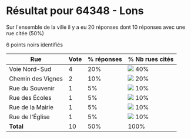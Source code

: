 # Résultat pour 64348 - Lons

Sur l'ensemble de la ville il y a eu 20 réponses dont 10 réponses avec une rue citée (50%)

6 points noirs identifiés

| Rue | Vote | % réponses | % Nb rues cités|
|-----|------|------------|----------------|
| Voie Nord-Sud | 4 | 20% | <img src="../../img/bar_40.gif" />&nbsp;40%|
| Chemin des Vignes | 2 | 10% | <img src="../../img/bar_20.gif" />&nbsp;20%|
| Rue du Souvenir | 1 | 5% | <img src="../../img/bar_10.gif" />&nbsp;10%|
| Rue des Écoles | 1 | 5% | <img src="../../img/bar_10.gif" />&nbsp;10%|
| Rue de la Mairie | 1 | 5% | <img src="../../img/bar_10.gif" />&nbsp;10%|
| Rue de l'Église | 1 | 5% | <img src="../../img/bar_10.gif" />&nbsp;10%|
| **Total** | 10 | 50% | 100%|
